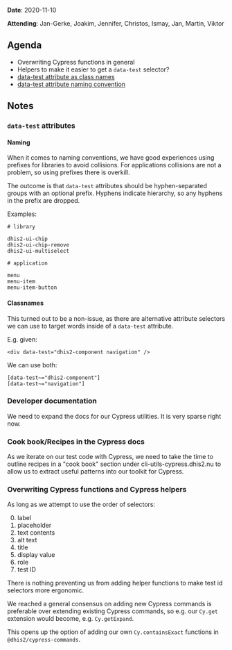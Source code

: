 **Date**: 2020-11-10

**Attending**: Jan-Gerke, Joakim, Jennifer, Christos, Ismay, Jan,
Martin, Viktor

## Agenda


- Overwriting Cypress functions in general
- Helpers to make it easier to get a `data-test` selector?
- [data-test attribute as class names](https://github.com/dhis2/notes/issues/90)
- [data-test attribute naming convention](https://github.com/dhis2/notes/issues/88)

## Notes

### `data-test` attributes

#### Naming

When it comes to naming conventions, we have good experiences using
prefixes for libraries to avoid collisions. For applications collisions
are not a problem, so using prefixes there is overkill.

The outcome is that `data-test` attributes should be hyphen-separated
groups with an optional prefix. Hyphens indicate hierarchy, so any
hyphens in the prefix are dropped.

Examples:

```
# library

dhis2-ui-chip
dhis2-ui-chip-remove
dhis2-ui-multiselect

# application

menu
menu-item
menu-item-button
```

#### Classnames

This turned out to be a non-issue, as there are alternative attribute
selectors we can use to target words inside of a `data-test` attribute.

E.g. given:

```
<div data-test="dhis2-component navigation" />
```

We can use both:

```
[data-test~="dhis2-component"]
[data-test~="navigation"]
```

### Developer documentation

We need to expand the docs for our Cypress utilities. It is very sparse
right now.

### Cook book/Recipes in the Cypress docs

As we iterate on our test code with Cypress, we need to take the time to
outline recipes in a "cook book" section under
cli-utils-cypress.dhis2.nu to allow us to extract useful patterns into
our toolkit for Cypress.

### Overwriting Cypress functions and Cypress helpers

As long as we attempt to use the order of selectors:

0.  label
0.  placeholder
0.  text contents
0.  alt text
0.  title
0.  display value
0.  role
0.  test ID

There is nothing preventing us from adding helper functions to make
test id selectors more ergonomic.

We reached a general consensus on adding new Cypress commands is
preferable over extending existing Cypress commands, so e.g. our
`Cy.get` extension would become, e.g. `Cy.getExpand`.

This opens up the option of adding our own `Cy.containsExact` functions
in `@dhis2/cypress-commands`.
